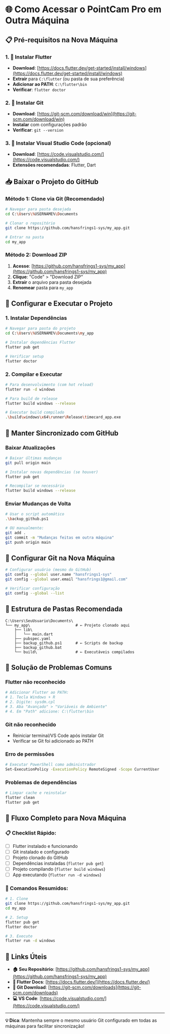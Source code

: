 # 🌐 Como Acessar o PointCam Pro em Outra Máquina

## 📋 **Pré-requisitos na Nova Máquina**

### 1. 🔧 **Instalar Flutter**
- **Download**: [https://docs.flutter.dev/get-started/install/windows](https://docs.flutter.dev/get-started/install/windows)
- **Extrair** para `C:\flutter` (ou pasta de sua preferência)
- **Adicionar ao PATH**: `C:\flutter\bin`
- **Verificar**: `flutter doctor`

### 2. 🔧 **Instalar Git**
- **Download**: [https://git-scm.com/download/win](https://git-scm.com/download/win)
- **Instalar** com configurações padrão
- **Verificar**: `git --version`

### 3. 🔧 **Instalar Visual Studio Code** (opcional)
- **Download**: [https://code.visualstudio.com/](https://code.visualstudio.com/)
- **Extensões recomendadas**: Flutter, Dart

## 📥 **Baixar o Projeto do GitHub**

### **Método 1: Clone via Git (Recomendado)**
```bash
# Navegar para pasta desejada
cd C:\Users\%USERNAME%\Documents

# Clonar o repositório
git clone https://github.com/hansfrings1-sys/my_app.git

# Entrar na pasta
cd my_app
```

### **Método 2: Download ZIP**
1. **Acesse**: [https://github.com/hansfrings1-sys/my_app](https://github.com/hansfrings1-sys/my_app)
2. **Clique**: "Code" > "Download ZIP"
3. **Extrair** o arquivo para pasta desejada
4. **Renomear** pasta para `my_app`

## 🚀 **Configurar e Executar o Projeto**

### **1. Instalar Dependências**
```bash
# Navegar para pasta do projeto
cd C:\Users\%USERNAME%\Documents\my_app

# Instalar dependências Flutter
flutter pub get

# Verificar setup
flutter doctor
```

### **2. Compilar e Executar**
```bash
# Para desenvolvimento (com hot reload)
flutter run -d windows

# Para build de release
flutter build windows --release

# Executar build compilado
.\build\windows\x64\runner\Release\timecard_app.exe
```

## 🔄 **Manter Sincronizado com GitHub**

### **Baixar Atualizações**
```bash
# Baixar últimas mudanças
git pull origin main

# Instalar novas dependências (se houver)
flutter pub get

# Recompilar se necessário
flutter build windows --release
```

### **Enviar Mudanças de Volta**
```bash
# Usar o script automático
.\backup_github.ps1

# OU manualmente:
git add .
git commit -m "Mudanças feitas em outra máquina"
git push origin main
```

## 🔑 **Configurar Git na Nova Máquina**

```bash
# Configurar usuário (mesmo do GitHub)
git config --global user.name "hansfrings1-sys"
git config --global user.email "hansfrings1@gmail.com"

# Verificar configuração
git config --global --list
```

## 📱 **Estrutura de Pastas Recomendada**

```
C:\Users\SeuUsuario\Documents\
└── my_app\                    # ← Projeto clonado aqui
    ├── lib\
    │   └── main.dart
    ├── pubspec.yaml
    ├── backup_github.ps1      # ← Scripts de backup
    ├── backup_github.bat
    └── build\                 # ← Executáveis compilados
```

## 🔧 **Solução de Problemas Comuns**

### **Flutter não reconhecido**
```bash
# Adicionar Flutter ao PATH:
# 1. Tecla Windows + R
# 2. Digite: sysdm.cpl
# 3. Aba "Avançado" > "Variáveis de Ambiente"
# 4. Em "Path" adicione: C:\flutter\bin
```

### **Git não reconhecido**
- Reiniciar terminal/VS Code após instalar Git
- Verificar se Git foi adicionado ao PATH

### **Erro de permissões**
```bash
# Executar PowerShell como administrador
Set-ExecutionPolicy -ExecutionPolicy RemoteSigned -Scope CurrentUser
```

### **Problemas de dependências**
```bash
# Limpar cache e reinstalar
flutter clean
flutter pub get
```

## 🌟 **Fluxo Completo para Nova Máquina**

### **📋 Checklist Rápido:**
- [ ] Flutter instalado e funcionando
- [ ] Git instalado e configurado
- [ ] Projeto clonado do GitHub
- [ ] Dependências instaladas (`flutter pub get`)
- [ ] Projeto compilando (`flutter build windows`)
- [ ] App executando (`flutter run -d windows`)

### **🚀 Comandos Resumidos:**
```bash
# 1. Clone
git clone https://github.com/hansfrings1-sys/my_app.git
cd my_app

# 2. Setup
flutter pub get
flutter doctor

# 3. Execute
flutter run -d windows
```

## 🔗 **Links Úteis**

- **🏠 Seu Repositório**: [https://github.com/hansfrings1-sys/my_app](https://github.com/hansfrings1-sys/my_app)
- **📖 Flutter Docs**: [https://docs.flutter.dev/](https://docs.flutter.dev/)
- **🔧 Git Download**: [https://git-scm.com/downloads](https://git-scm.com/downloads)
- **💻 VS Code**: [https://code.visualstudio.com/](https://code.visualstudio.com/)

---

**💡 Dica**: Mantenha sempre o mesmo usuário Git configurado em todas as máquinas para facilitar sincronização!
